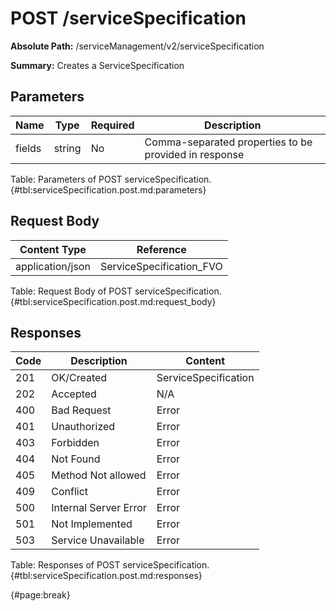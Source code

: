 <!--
    ATTENTION: This file was generated via gradle!
               Do NOT manually edit this file! Any such changes will be overwritten!
-->

# POST /serviceSpecification

**Absolute Path:** /serviceManagement/v2/serviceSpecification

**Summary:** Creates a ServiceSpecification

## Parameters

| Name | Type | Required | Description |
| ------ | ------ | --- | ------------ |
| fields | string | No | Comma-separated properties to be provided in response |

Table: Parameters of POST serviceSpecification. {#tbl:serviceSpecification.post.md:parameters}

## Request Body

| Content Type | Reference |
|--------------|-----------|
| application/json | ServiceSpecification_FVO |

Table: Request Body of POST serviceSpecification. {#tbl:serviceSpecification.post.md:request_body}

## Responses

| Code | Description | Content |
|------|-------------|---------|
| 201 | OK/Created | ServiceSpecification |
| 202 | Accepted | N/A |
| 400 | Bad Request | Error |
| 401 | Unauthorized | Error |
| 403 | Forbidden | Error |
| 404 | Not Found | Error |
| 405 | Method Not allowed | Error |
| 409 | Conflict | Error |
| 500 | Internal Server Error | Error |
| 501 | Not Implemented | Error |
| 503 | Service Unavailable | Error |

Table: Responses of POST serviceSpecification. {#tbl:serviceSpecification.post.md:responses}

{#page:break}
